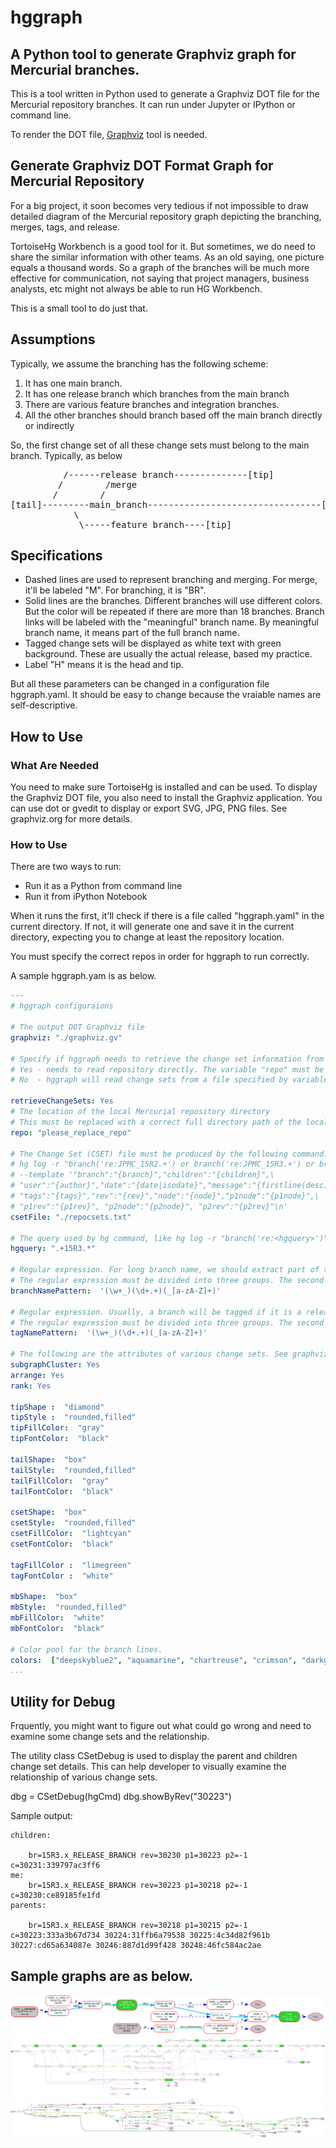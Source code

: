 # hggraph
## A Python tool to generate Graphviz graph for Mercurial branches.

This is a tool written in Python used to generate a Graphviz DOT file for the Mercurial repository branches. It can run under Jupyter or IPython or command line.

To render the DOT file, [Graphviz](http://www.graphviz.org/) tool is needed.

## Generate Graphviz DOT Format Graph for Mercurial Repository

For a big project, it soon becomes very tedious if not impossible to draw detailed diagram of the Mercurial repository graph depicting the branching, merges, tags, and release.

TortoiseHg Workbench is a good tool for it. But sometimes, we do need to share the similar information with other teams. As an old saying, one picture equals a thousand words. So a graph of the branches will be much more effective for communication, not saying that project managers, business analysts, etc might not always be able to run HG Workbench.

This is a small tool to do just that.

## Assumptions

Typically, we assume the branching has the following scheme:

1. It has one main branch.
2. It has one release branch which branches from the main branch
3. There are various feature branches and integration branches.
4. All the other branches should branch based off the main branch directly or indirectly

So, the first change set of all these change sets must belong to the main branch. Typically, as below
<pre>
          /------release branch--------------[tip]
         /        /merge
        /        /
[tail]---------main_branch---------------------------------[tip]
            \
             \-----feature branch----[tip]
</pre>

## Specifications

* Dashed lines are used to represent branching and merging. For merge, it'll be labeled "M". For branching, it is "BR".
* Solid lines are the branches. Different branches will use different colors. But the color will be repeated if there are more than 18 branches. Branch links will be labeled with the "meaningful" branch name. By meaningful branch name, it means part of the full branch name.
* Tagged change sets will be displayed as white text with green background. These are usually the actual release, based my practice.
* Label "H" means it is the head and tip.

But all these parameters can be changed in a configuration file hggraph.yaml. It should be easy to change because the vraiable names are self-descriptive.

## How to Use

### What Are Needed

You need to make sure TortoiseHg is installed and can be used. To display the Graphviz DOT file, you also need to install the Graphviz application. You can use dot or gvedit to display or export SVG, JPG, PNG files. See graphviz.org for more details.

### How to Use

There are two ways to run:

* Run it as a Python from command line
* Run it from iPython Notebook

When it runs the first, it'll check if there is a file called "hggraph.yaml" in the current directory. If not, it will generate one and save it in the current directory, expecting you to change at least the repository location.

You must specify the correct repos in order for hggraph to run correctly.

A sample hggraph.yam is as below.

```yaml
---
# hggraph configuraions

# The output DOT Graphviz file
graphviz: "./graphviz.gv"

# Specify if hggraph needs to retrieve the change set information from the repository directory.
# Yes - needs to read repository directly. The variable "repo" must be specified.
# No  - hggraph will read change sets from a file specified by variable "csetFile".

retrieveChangeSets: Yes
# The location of the local Mercurial repository directory
# This must be replaced with a correct full directory path of the local Mercurial repository.
repo: "please_replace_repo"

# The Change Set (CSET) file must be produced by the following command:
# hg log -r "branch('re:JPMC_15R2.+') or branch('re:JPMC_15R3.+') or branch('re:JPMC_15R6.+')" \
# --template '"branch":"{branch}","children":"{children}",\
# "user":"{author}","date":"{date|isodate}","message":"{firstline(desc)}",\
# "tags":"{tags}","rev":"{rev}","node":"{node}","p1node":"{p1node}",\
# "p1rev":"{p1rev}", "p2node":"{p2node}", "p2rev":"{p2rev}"\n'
csetFile: "./repocsets.txt"

# The query used by hg command, like hg log -r "branch('re:<hgquery>')"
hgquery: ".+15R3.*"

# Regular expression. For long branch name, we should extract part of the branch name so that the graph will be compact.
# The regular expression must be divided into three groups. The second group will be extracted as the tag name.
branchNamePattern:  '(\w+_)(\d+.+)(_[a-zA-Z]+)'

# Regular expression. Usually, a branch will be tagged if it is a release. This is to extract part of the tag name.
# The regular expression must be divided into three groups. The second group will be extracted as the tag name.
tagNamePattern:  '(\w+_)(\d+.+)(_[a-zA-Z]+)'

# The following are the attributes of various change sets. See graphviz.org for more details.
subgraphCluster: Yes
arrange: Yes
rank: Yes

tipShape :  "diamond"
tipStyle :  "rounded,filled"
tipFillColor:  "gray"
tipFontColor:  "black"

tailShape:  "box"
tailStyle:  "rounded,filled"
tailFillColor:  "gray"
tailFontColor:  "black"

csetShape:  "box"
csetStyle:  "rounded,filled"
csetFillColor:  "lightcyan"
csetFontColor:  "black"

tagFillColor :  "limegreen"
tagFontColor :  "white"

mbShape:  "box"
mbStyle:  "rounded,filled"
mbFillColor:  "white"
mbFontColor:  "black"

# Color pool for the branch lines.
colors:  ["deepskyblue2", "aquamarine", "chartreuse", "crimson", "darkgreen", "cyan", "greenyellow", "green3", "brown1", "green4", "magenta3", "magenta4", "maroon", "olivedrab3", "olivedrab4", "orange", "yellow4", "aqua"]
...
```

## Utility for Debug

Frquently, you might want to figure out what could go wrong and need to examine some change sets and the relationship.

The utility class CSetDebug is used to display the parent and children change set details. This can help developer to visually examine the relationship of various change sets.

dbg = CSetDebug(hgCmd)
dbg.showByRev("30223")

Sample output:

```
children:

	br=15R3.x_RELEASE_BRANCH rev=30230 p1=30223 p2=-1 c=30231:339797ac3ff6
me:
	br=15R3.x_RELEASE_BRANCH rev=30223 p1=30218 p2=-1 c=30230:ce89185fe1fd
parents:

	br=15R3.x_RELEASE_BRANCH rev=30218 p1=30215 p2=-1 c=30223:333a3b67d734 30224:31ffb6a79538 30225:4c34d82f961b 30227:cd65a634087e 30246:887d1d99f428 30248:46fc584ac2ae
```

## Sample graphs are as below.

![Sample 1](https://github.com/wy8162/hggraph/blob/master/Sample.PNG)
![Sample 2](https://github.com/wy8162/hggraph/blob/master/Sample_15R3x.png)
![Sample 3](https://github.com/wy8162/hggraph/blob/master/Sample_15R3y.png)
